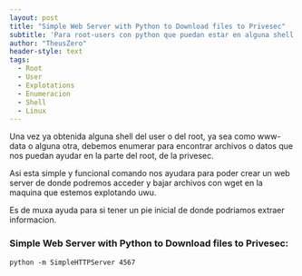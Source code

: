 ```yaml
---
layout: post
title: "Simple Web Server with Python to Download files to Privesec"
subtitle: 'Para root-users con python que puedan estar en alguna shell'
author: "TheusZero"
header-style: text
tags:
  - Root
  - User
  - Explotations
  - Enumeracion
  - Shell
  - Linux
---
```


Una vez ya obtenida alguna shell del user o del root, ya sea como www-data o alguna otra, debemos enumerar para encontrar archivos o datos que nos puedan ayudar en la parte del root, de la privesec.

Asi esta simple y funcional comando nos ayudara para poder crear un web server de donde podremos acceder y bajar archivos con wget en la maquina que estemos explotando uwu.

Es de muxa ayuda para si tener un pie inicial de donde podriamos extraer informacion.

### Simple Web Server with Python to Download files to Privesec:

```vim
python -m SimpleHTTPServer 4567
```








